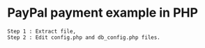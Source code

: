 # PayPal payment example in PHP

    Step 1 : Extract file,
    Step 2 : Edit config.php and db_config.php files.
